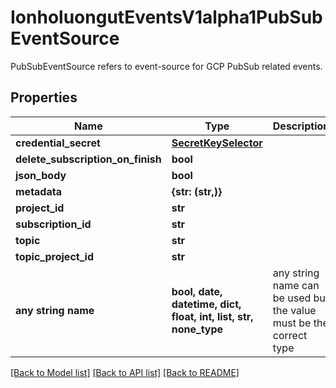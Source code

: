 # IonholuongutEventsV1alpha1PubSubEventSource

PubSubEventSource refers to event-source for GCP PubSub related events.

## Properties
Name | Type | Description | Notes
------------ | ------------- | ------------- | -------------
**credential_secret** | [**SecretKeySelector**](SecretKeySelector.md) |  | [optional] 
**delete_subscription_on_finish** | **bool** |  | [optional] 
**json_body** | **bool** |  | [optional] 
**metadata** | **{str: (str,)}** |  | [optional] 
**project_id** | **str** |  | [optional] 
**subscription_id** | **str** |  | [optional] 
**topic** | **str** |  | [optional] 
**topic_project_id** | **str** |  | [optional] 
**any string name** | **bool, date, datetime, dict, float, int, list, str, none_type** | any string name can be used but the value must be the correct type | [optional]

[[Back to Model list]](../README.md#documentation-for-models) [[Back to API list]](../README.md#documentation-for-api-endpoints) [[Back to README]](../README.md)


